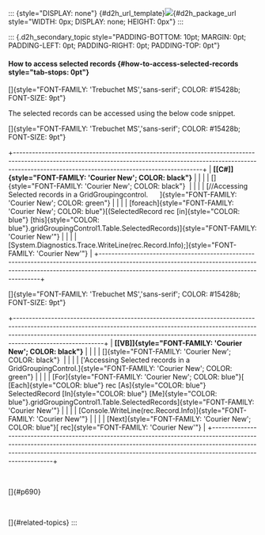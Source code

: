 ::: {style="DISPLAY: none"}
[](ms-xhelp:///?Id=d2h_url_template){#d2h_url_template}![](!package_url!){#d2h_package_url style="WIDTH: 0px; DISPLAY: none; HEIGHT: 0px"}
:::

::: {.d2h_secondary_topic style="PADDING-BOTTOM: 10pt; MARGIN: 0pt; PADDING-LEFT: 0pt; PADDING-RIGHT: 0pt; PADDING-TOP: 0pt"}
#### How to access selected records {#how-to-access-selected-records style="tab-stops: 0pt"}

[]{style="FONT-FAMILY: 'Trebuchet MS','sans-serif'; COLOR: #15428b; FONT-SIZE: 9pt"} 

The selected records can be accessed using the below code snippet.

[]{style="FONT-FAMILY: 'Trebuchet MS','sans-serif'; COLOR: #15428b; FONT-SIZE: 9pt"} 

+-----------------------------------------------------------------------------------------------------------------------------------------------------------------------------------------------------------------------+
| **[\[C#\]]{style="FONT-FAMILY: 'Courier New'; COLOR: black"}**                                                                                                                                                        |
|                                                                                                                                                                                                                       |
| []{style="FONT-FAMILY: 'Courier New'; COLOR: black"}                                                                                                                                                                  |
|                                                                                                                                                                                                                       |
| [//Accessing Selected records in a GridGroupingcontrol.      ]{style="FONT-FAMILY: 'Courier New'; COLOR: green"}                                                                                                      |
|                                                                                                                                                                                                                       |
| [foreach]{style="FONT-FAMILY: 'Courier New'; COLOR: blue"}[(SelectedRecord rec [in]{style="COLOR: blue"} [this]{style="COLOR: blue"}.gridGroupingControl1.Table.SelectedRecords)]{style="FONT-FAMILY: 'Courier New'"} |
|                                                                                                                                                                                                                       |
| [System.Diagnostics.Trace.WriteLine(rec.Record.Info);]{style="FONT-FAMILY: 'Courier New'"}                                                                                                                            |
+-----------------------------------------------------------------------------------------------------------------------------------------------------------------------------------------------------------------------+

[]{style="FONT-FAMILY: 'Trebuchet MS','sans-serif'; COLOR: #15428b; FONT-SIZE: 9pt"} 

+----------------------------------------------------------------------------------------------------------------------------------------------------------------------------------------------------------------------------------------------------------------------+
| **[\[VB\]]{style="FONT-FAMILY: 'Courier New'; COLOR: black"}**                                                                                                                                                                                                       |
|                                                                                                                                                                                                                                                                      |
| []{style="FONT-FAMILY: 'Courier New'; COLOR: black"}                                                                                                                                                                                                                 |
|                                                                                                                                                                                                                                                                      |
| [\'Accessing Selected records in a GridGroupingControl.]{style="FONT-FAMILY: 'Courier New'; COLOR: green"}                                                                                                                                                           |
|                                                                                                                                                                                                                                                                      |
| [For]{style="FONT-FAMILY: 'Courier New'; COLOR: blue"}[ [Each]{style="COLOR: blue"} rec [As]{style="COLOR: blue"} SelectedRecord [In]{style="COLOR: blue"} [Me]{style="COLOR: blue"}.gridGroupingControl1.Table.SelectedRecords]{style="FONT-FAMILY: 'Courier New'"} |
|                                                                                                                                                                                                                                                                      |
| [Console.WriteLine(rec.Record.Info)]{style="FONT-FAMILY: 'Courier New'"}                                                                                                                                                                                             |
|                                                                                                                                                                                                                                                                      |
| [Next]{style="FONT-FAMILY: 'Courier New'; COLOR: blue"}[ rec]{style="FONT-FAMILY: 'Courier New'"}                                                                                                                                                                    |
+----------------------------------------------------------------------------------------------------------------------------------------------------------------------------------------------------------------------------------------------------------------------+

 

[]{#p690} 

 

[]{#related-topics}
:::
